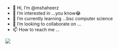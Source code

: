 - 👋 Hi, I’m @mshaheerz
- 👀 I’m interested in ...you know😂
- 🌱 I’m currently learning ...bsc computer science
- 💞️ I’m looking to collaborate on ...
- 📫 How to reach me ...
<a href="https://encrypted-tbn0.gstatic.com/images?q=tbn:ANd9GcTgN8Iaopmsv_1tQrR0RNOAqSKx1mn261PQPQZ2mYo8pzZ3AkqvsXW3SKZF&s=10">
<img src="https://encrypted-tbn0.gstatic.com/images?q=tbn:ANd9GcTgN8Iaopmsv_1tQrR0RNOAqSKx1mn261PQPQZ2mYo8pzZ3AkqvsXW3SKZF&s=10">
</a>
<!---
mshaheerz/mshaheerz is a ✨ special ✨ repository because its `README.md` (this file) appears on your GitHub profile.
You can click the Preview link to take a look at your changes.
--->
